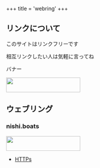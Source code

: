 +++
title = 'webring'
+++
## リンクについて
このサイトはリンクフリーです

相互リンクしたい人は気軽に言ってね

バナー

<img src="https://owasikohu.dev/webring/owasikohu.dev.png" height="40" width="200">

## ウェブリング

### nishi.boats
<img src="https://nishi.boats/banner.gif" height="40" width="200">

- [HTTPs](https://nishi.boats)
